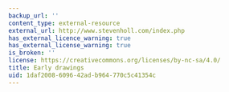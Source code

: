 ```yaml
---
backup_url: ''
content_type: external-resource
external_url: http://www.stevenholl.com/index.php
has_external_licence_warning: true
has_external_license_warning: true
is_broken: ''
license: https://creativecommons.org/licenses/by-nc-sa/4.0/
title: Early drawings
uid: 1daf2008-6096-42ad-b964-770c5c41354c
---
```

